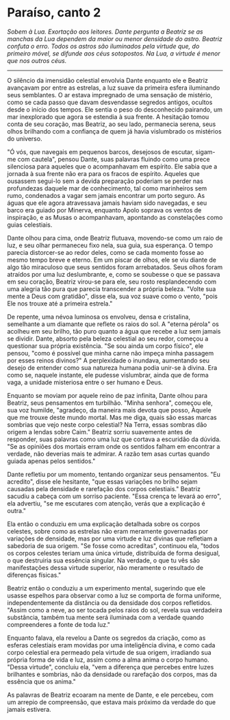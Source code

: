 # Paraíso, canto 2

_Sobem à Lua. Exortação aos leitores. Dante pergunta a Beatriz se as manchas da Lua dependem da maior ou menor densidade do astro. Beatriz confuta o erro. Todos os astros são iluminados pela virtude que, do primeiro móvel, se difunde aos céus sotopostos. Na Lua, a virtude é menor que nos outros céus._

---

O silêncio da imensidão celestial envolvia Dante enquanto ele e Beatriz avançavam por entre as estrelas, a luz suave da primeira esfera iluminando seus semblantes. O ar estava impregnado de uma sensação de mistério, como se cada passo que davam desvendasse segredos antigos, ocultos desde o início dos tempos. Ele sentia o peso do desconhecido pairando, um mar inexplorado que agora se estendia à sua frente. A hesitação tomou conta de seu coração, mas Beatriz, ao seu lado, permanecia serena, seus olhos brilhando com a confiança de quem já havia vislumbrado os mistérios do universo.

"Ó vós, que navegais em pequenos barcos, desejosos de escutar, sigam-me com cautela", pensou Dante, suas palavras fluindo como uma prece silenciosa para aqueles que o acompanhavam em espírito. Ele sabia que a jornada à sua frente não era para os fracos de espírito. Aqueles que ousassem segui-lo sem a devida preparação poderiam se perder nas profundezas daquele mar de conhecimento, tal como marinheiros sem rumo, condenados a vagar sem jamais encontrar um porto seguro. As águas que ele agora atravessava jamais haviam sido navegadas, e seu barco era guiado por Minerva, enquanto Apolo soprava os ventos de inspiração, e as Musas o acompanhavam, apontando as constelações como guias celestiais.

Dante olhou para cima, onde Beatriz flutuava, movendo-se como um raio de luz, e seu olhar permaneceu fixo nela, sua guia, sua esperança. O tempo parecia distorcer-se ao redor deles, como se cada momento fosse ao mesmo tempo breve e eterno. Em um piscar de olhos, ele se viu diante de algo tão miraculoso que seus sentidos foram arrebatados. Seus olhos foram atraídos por uma luz deslumbrante, e, como se soubesse o que se passava em seu coração, Beatriz virou-se para ele, seu rosto resplandecendo com uma alegria tão pura que parecia transcender a própria beleza. "Volte sua mente a Deus com gratidão", disse ela, sua voz suave como o vento, "pois Ele nos trouxe até a primeira estrela."

De repente, uma névoa luminosa os envolveu, densa e cristalina, semelhante a um diamante que reflete os raios do sol. A "eterna pérola" os acolheu em seu brilho, tão puro quanto a água que recebe a luz sem jamais se dividir. Dante, absorto pela beleza celestial ao seu redor, começou a questionar sua própria existência. "Se sou ainda um corpo físico", ele pensou, "como é possível que minha carne não impeça minha passagem por esses reinos divinos?" A perplexidade o inundava, aumentando seu desejo de entender como sua natureza humana podia unir-se à divina. Era como se, naquele instante, ele pudesse vislumbrar, ainda que de forma vaga, a unidade misteriosa entre o ser humano e Deus.

Enquanto se moviam por aquele reino de paz infinita, Dante olhou para Beatriz, seus pensamentos em turbilhão. "Minha senhora", começou ele, sua voz humilde, "agradeço, da maneira mais devota que posso, Àquele que me trouxe deste mundo mortal. Mas me diga, quais são essas marcas sombrias que vejo neste corpo celestial? Na Terra, essas sombras dão origem a lendas sobre Caim." Beatriz sorriu suavemente antes de responder, suas palavras como uma luz que cortava a escuridão da dúvida. "Se as opiniões dos mortais erram onde os sentidos falham em encontrar a verdade, não deverias mais te admirar. A razão tem asas curtas quando guiada apenas pelos sentidos."

Dante refletiu por um momento, tentando organizar seus pensamentos. "Eu acredito", disse ele hesitante, "que essas variações no brilho sejam causadas pela densidade e rarefação dos corpos celestiais." Beatriz sacudiu a cabeça com um sorriso paciente. "Essa crença te levará ao erro", ela advertiu, "se me escutares com atenção, verás que a explicação é outra."

Ela então o conduziu em uma explicação detalhada sobre os corpos celestes, sobre como as estrelas não eram meramente governadas por variações de densidade, mas por uma virtude e luz divinas que refletiam a sabedoria de sua origem. "Se fosse como acreditas", continuou ela, "todos os corpos celestes teriam uma única virtude, distribuída de forma desigual, o que destruiria sua essência singular. Na verdade, o que tu vês são manifestações dessa virtude superior, não meramente o resultado de diferenças físicas."

Beatriz então o conduziu a um experimento mental, sugerindo que ele usasse espelhos para observar como a luz se comporta de forma uniforme, independentemente da distância ou da densidade dos corpos refletidos. "Assim como a neve, ao ser tocada pelos raios do sol, revela sua verdadeira substância, também tua mente será iluminada com a verdade quando compreenderes a fonte de toda luz."

Enquanto falava, ela revelou a Dante os segredos da criação, como as esferas celestiais eram movidas por uma inteligência divina, e como cada corpo celestial era permeado pela virtude de sua origem, irradiando sua própria forma de vida e luz, assim como a alma anima o corpo humano. "Dessa virtude", concluiu ela, "vem a diferença que percebes entre luzes brilhantes e sombrias, não da densidade ou rarefação dos corpos, mas da essência que os anima."

As palavras de Beatriz ecoaram na mente de Dante, e ele percebeu, com um arrepio de compreensão, que estava mais próximo da verdade do que jamais estivera.